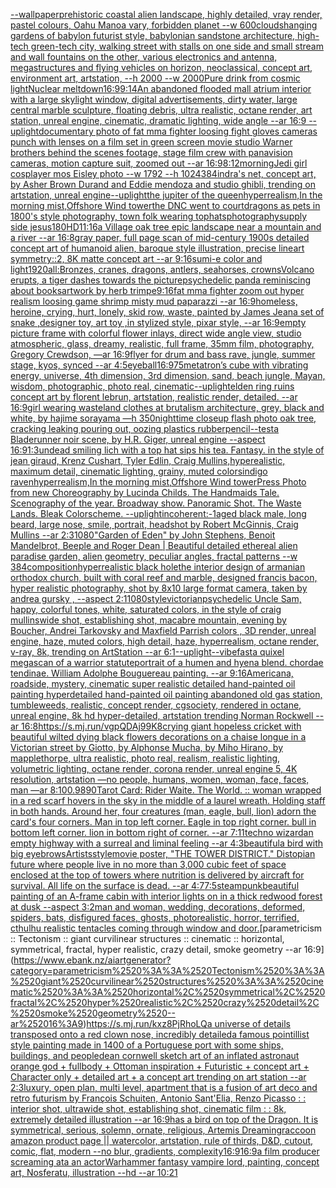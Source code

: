 [--wallpaper](https://www.ebank.nz/aiartgenerator?category=--wallpaper)[prehistoric coastal alien landscape, highly detailed, vray render, pastel colours, Oahu Manoa vary, forbidden planet --w 600](https://www.ebank.nz/aiartgenerator?category=prehistoric%2520coastal%2520alien%2520landscape%2C%2520highly%2520detailed%2C%2520vray%2520render%2C%2520pastel%2520colours%2C%2520Oahu%2520Manoa%2520vary%2C%2520forbidden%2520planet%2520--w%2520600)[clouds](https://www.ebank.nz/aiartgenerator?category=clouds)[hanging gardens of babylon futurist style, babylonian sandstone architecture, high-tech green-tech city, walking street with stalls on one side and small stream and wall fountains on the other, various electronics and antenna, megastructures and flying vehicles on horizon, neoclassical, concept art, environment art, artstation, --h 2000 --w 2000](https://www.ebank.nz/aiartgenerator?category=hanging%2520gardens%2520of%2520babylon%2520futurist%2520style%2C%2520babylonian%2520sandstone%2520architecture%2C%2520high-tech%2520green-tech%2520city%2C%2520walking%2520street%2520with%2520stalls%2520on%2520one%2520side%2520and%2520small%2520stream%2520and%2520wall%2520fountains%2520on%2520the%2520other%2C%2520various%2520electronics%2520and%2520antenna%2C%2520megastructures%2520and%2520flying%2520vehicles%2520on%2520horizon%2C%2520neoclassical%2C%2520concept%2520art%2C%2520environment%2520art%2C%2520artstation%2C%2520--h%25202000%2520--w%25202000)[Pure drink from cosmic light](https://www.ebank.nz/aiartgenerator?category=Pure%2520drink%2520from%2520cosmic%2520light)[Nuclear meltdown](https://www.ebank.nz/aiartgenerator?category=Nuclear%2520meltdown)[16:9](https://www.ebank.nz/aiartgenerator?category=16%3A9)[9:14](https://www.ebank.nz/aiartgenerator?category=9%3A14)[An abandoned flooded mall atrium interior with a large skylight window, digital advertisements, dirty water, large central marble sculpture, floating debris, ultra realistic, octane render, art station, unreal engine, cinematic, dramatic lighting, wide angle --ar 16:9 --uplight](https://www.ebank.nz/aiartgenerator?category=An%2520abandoned%2520flooded%2520mall%2520atrium%2520interior%2520with%2520a%2520large%2520skylight%2520window%2C%2520digital%2520advertisements%2C%2520dirty%2520water%2C%2520large%2520central%2520marble%2520sculpture%2C%2520floating%2520debris%2C%2520ultra%2520realistic%2C%2520octane%2520render%2C%2520art%2520station%2C%2520unreal%2520engine%2C%2520cinematic%2C%2520dramatic%2520lighting%2C%2520wide%2520angle%2520--ar%252016%3A9%2520--uplight)[documentary photo of fat mma fighter loosing fight gloves cameras punch with lenses on a film set in green screen movie studio Warner brothers behind the scenes footage, stage film crew with panavision cameras, motion capture suit, zoomed out  --ar 16:9](https://www.ebank.nz/aiartgenerator?category=documentary%2520photo%2520of%2520fat%2520mma%2520fighter%2520loosing%2520fight%2520gloves%2520cameras%2520punch%2520with%2520lenses%2520on%2520a%2520film%2520set%2520in%2520green%2520screen%2520movie%2520studio%2520Warner%2520brothers%2520behind%2520the%2520scenes%2520footage%2C%2520stage%2520film%2520crew%2520with%2520panavision%2520cameras%2C%2520motion%2520capture%2520suit%2C%2520zoomed%2520out%2520%2520--ar%252016%3A9)[8:12](https://www.ebank.nz/aiartgenerator?category=8%3A12)[morning](https://www.ebank.nz/aiartgenerator?category=morning)[Jedi girl cosplayer mos Eisley photo --w 1792 --h 1024](https://www.ebank.nz/aiartgenerator?category=Jedi%2520girl%2520cosplayer%2520mos%2520Eisley%2520photo%2520--w%25201792%2520--h%25201024)[384](https://www.ebank.nz/aiartgenerator?category=384)[indra's net, concept art, by Asher Brown Durand and Eddie mendoza and studio ghibli, trending on artstation, unreal engine](https://www.ebank.nz/aiartgenerator?category=indra%27s%2520net%2C%2520concept%2520art%2C%2520by%2520Asher%2520Brown%2520Durand%2520and%2520Eddie%2520mendoza%2520and%2520studio%2520ghibli%2C%2520trending%2520on%2520artstation%2C%2520unreal%2520engine)[--uplight](https://www.ebank.nz/aiartgenerator?category=--uplight)[the jupiter of the queen](https://www.ebank.nz/aiartgenerator?category=the%2520jupiter%2520of%2520the%2520queen)[hyperrealism,In the morning mist,Offshore Wind tower](https://www.ebank.nz/aiartgenerator?category=hyperrealism%2CIn%2520the%2520morning%2520mist%2COffshore%2520Wind%2520tower)[the DNC went to court](https://www.ebank.nz/aiartgenerator?category=the%2520DNC%2520went%2520to%2520court)[dragons as pets in 1800's style photography, town folk wearing tophats](https://www.ebank.nz/aiartgenerator?category=dragons%2520as%2520pets%2520in%25201800%27s%2520style%2520photography%2C%2520town%2520folk%2520wearing%2520tophats)[photography](https://www.ebank.nz/aiartgenerator?category=photography)[supply side jesus](https://www.ebank.nz/aiartgenerator?category=supply%2520side%2520jesus)[180](https://www.ebank.nz/aiartgenerator?category=180)[HD](https://www.ebank.nz/aiartgenerator?category=HD)[11:16](https://www.ebank.nz/aiartgenerator?category=11%3A16)[a Village oak tree epic landscape near a mountain and a river --ar 16:8](https://www.ebank.nz/aiartgenerator?category=a%2520Village%2520oak%2520tree%2520epic%2520landscape%2520near%2520a%2520mountain%2520and%2520a%2520river%2520--ar%252016%3A8)[gray paper, full page scan of mid-century 1900s detailed concept art of humanoid alien, baroque style illustration, precise lineart symmetry::2, 8K matte concept art --ar 9:16](https://www.ebank.nz/aiartgenerator?category=gray%2520paper%2C%2520full%2520page%2520scan%2520of%2520mid-century%25201900s%2520detailed%2520concept%2520art%2520of%2520humanoid%2520alien%2C%2520baroque%2520style%2520illustration%2C%2520precise%2520lineart%2520symmetry%3A%3A2%2C%25208K%2520matte%2520concept%2520art%2520--ar%25209%3A16)[sumi-e color and light](https://www.ebank.nz/aiartgenerator?category=sumi-e%2520color%2520and%2520light)[1920](https://www.ebank.nz/aiartgenerator?category=1920)[all:Bronzes, cranes, dragons, antlers, seahorses, crowns](https://www.ebank.nz/aiartgenerator?category=all%3ABronzes%2C%2520cranes%2C%2520dragons%2C%2520antlers%2C%2520seahorses%2C%2520crowns)[Volcano erupts, a tiger dashes towards the picture](https://www.ebank.nz/aiartgenerator?category=Volcano%2520erupts%2C%2520a%2520tiger%2520dashes%2520towards%2520the%2520picture)[psychedelic panda reminiscing about books](https://www.ebank.nz/aiartgenerator?category=psychedelic%2520panda%2520reminiscing%2520about%2520books)[artwork by herb trimpe](https://www.ebank.nz/aiartgenerator?category=artwork%2520by%2520herb%2520trimpe)[9:16](https://www.ebank.nz/aiartgenerator?category=9%3A16)[fat mma fighter zoom out hyper realism loosing game shrimp misty mud paparazzi --ar 16:9](https://www.ebank.nz/aiartgenerator?category=fat%2520mma%2520fighter%2520zoom%2520out%2520hyper%2520realism%2520loosing%2520game%2520shrimp%2520misty%2520mud%2520paparazzi%2520--ar%252016%3A9)[homeless, heroine, crying, hurt, lonely, skid row, waste, painted by James Jean](https://www.ebank.nz/aiartgenerator?category=homeless%2C%2520heroine%2C%2520crying%2C%2520hurt%2C%2520lonely%2C%2520skid%2520row%2C%2520waste%2C%2520painted%2520by%2520James%2520Jean)[a set of snake ,designer toy, art toy ,in stylized style, pixar style, --ar 16:9](https://www.ebank.nz/aiartgenerator?category=a%2520set%2520of%2520snake%2520%2Cdesigner%2520toy%2C%2520art%2520toy%2520%2Cin%2520stylized%2520style%2C%2520pixar%2520style%2C%2520--ar%252016%3A9)[empty picture frame with colorful flower inlays, direct wide angle view, studio atmospheric, glass, dreamy, realistic, full frame, 35mm film, photography, Gregory Crewdson, —ar 16:9](https://www.ebank.nz/aiartgenerator?category=empty%2520picture%2520frame%2520with%2520colorful%2520flower%2520inlays%2C%2520direct%2520wide%2520angle%2520view%2C%2520studio%2520atmospheric%2C%2520glass%2C%2520dreamy%2C%2520realistic%2C%2520full%2520frame%2C%252035mm%2520film%2C%2520photography%2C%2520Gregory%2520Crewdson%2C%2520%E2%80%94ar%252016%3A9)[flyer for drum and bass rave, jungle, summer stage, kyos, synced --ar 4:5](https://www.ebank.nz/aiartgenerator?category=flyer%2520for%2520drum%2520and%2520bass%2520rave%2C%2520jungle%2C%2520summer%2520stage%2C%2520kyos%2C%2520synced%2520--ar%25204%3A5)[eyeball](https://www.ebank.nz/aiartgenerator?category=eyeball)[16:9](https://www.ebank.nz/aiartgenerator?category=16%3A9)[75](https://www.ebank.nz/aiartgenerator?category=75)[metatron’s cube with vibrating energy, universe, 4th dimension, 3rd dimension, sand, beach jungle, Mayan, wisdom, photographic, photo real, cinematic](https://www.ebank.nz/aiartgenerator?category=metatron%E2%80%99s%2520cube%2520with%2520vibrating%2520energy%2C%2520universe%2C%25204th%2520dimension%2C%25203rd%2520dimension%2C%2520sand%2C%2520beach%2520jungle%2C%2520Mayan%2C%2520wisdom%2C%2520photographic%2C%2520photo%2520real%2C%2520cinematic)[--uplight](https://www.ebank.nz/aiartgenerator?category=--uplight)[elden ring ruins concept art by florent lebrun, artstation, realistic render, detailed. --ar 16:9](https://www.ebank.nz/aiartgenerator?category=elden%2520ring%2520ruins%2520concept%2520art%2520by%2520florent%2520lebrun%2C%2520artstation%2C%2520realistic%2520render%2C%2520detailed.%2520--ar%252016%3A9)[girl wearing wasteland clothes at brutalism architecture, grey, black and white, by hajime sorayama —h 350](https://www.ebank.nz/aiartgenerator?category=girl%2520wearing%2520wasteland%2520clothes%2520at%2520brutalism%2520architecture%2C%2520grey%2C%2520black%2520and%2520white%2C%2520by%2520hajime%2520sorayama%2520%E2%80%94h%2520350)[nighttime closeup flash photo oak tree, cracking leaking pouring out, oozing plastics rubber](https://www.ebank.nz/aiartgenerator?category=nighttime%2520closeup%2520flash%2520photo%2520oak%2520tree%2C%2520cracking%2520leaking%2520pouring%2520out%2C%2520oozing%2520plastics%2520rubber)[pencil](https://www.ebank.nz/aiartgenerator?category=pencil)[--test](https://www.ebank.nz/aiartgenerator?category=--test)[a Bladerunner noir scene, by H.R. Giger, unreal engine --aspect 16:9](https://www.ebank.nz/aiartgenerator?category=a%2520Bladerunner%2520noir%2520scene%2C%2520by%2520H.R.%2520Giger%2C%2520unreal%2520engine%2520--aspect%252016%3A9)[1:3](https://www.ebank.nz/aiartgenerator?category=1%3A3)[undead smiling lich with a top hat sips his tea. Fantasy. in the style of jean giraud, Krenz Cushart, Tyler Edlin, Craig Mullins,hyperealistic, maximum detail, cinematic lighting, grainy, muted colors](https://www.ebank.nz/aiartgenerator?category=undead%2520smiling%2520lich%2520with%2520a%2520top%2520hat%2520sips%2520his%2520tea.%2520Fantasy.%2520in%2520the%2520style%2520of%2520jean%2520giraud%2C%2520Krenz%2520Cushart%2C%2520Tyler%2520Edlin%2C%2520Craig%2520Mullins%2Chyperealistic%2C%2520maximum%2520detail%2C%2520cinematic%2520lighting%2C%2520grainy%2C%2520muted%2520colors)[indigo raven](https://www.ebank.nz/aiartgenerator?category=indigo%2520raven)[hyperrealism,In the morning mist,Offshore Wind tower](https://www.ebank.nz/aiartgenerator?category=hyperrealism%2CIn%2520the%2520morning%2520mist%2COffshore%2520Wind%2520tower)[Press Photo from new Choreography by Lucinda Childs. The Handmaids Tale. Scenography of the year. Broadway show. Panoramic Shot. The Waste Lands. Bleak Colorscheme. --uplight](https://www.ebank.nz/aiartgenerator?category=Press%2520Photo%2520from%2520new%2520Choreography%2520by%2520Lucinda%2520Childs.%2520The%2520Handmaids%2520Tale.%2520Scenography%2520of%2520the%2520year.%2520Broadway%2520show.%2520Panoramic%2520Shot.%2520The%2520Waste%2520Lands.%2520Bleak%2520Colorscheme.%2520--uplight)[incoherent:-1](https://www.ebank.nz/aiartgenerator?category=incoherent%3A-1)[aged black male, long beard, large nose, smile, portrait, headshot by Robert McGinnis, Craig Mullins --ar 2:3](https://www.ebank.nz/aiartgenerator?category=aged%2520black%2520male%2C%2520long%2520beard%2C%2520large%2520nose%2C%2520smile%2C%2520portrait%2C%2520headshot%2520by%2520Robert%2520McGinnis%2C%2520Craig%2520Mullins%2520--ar%25202%3A3)[1080](https://www.ebank.nz/aiartgenerator?category=1080)["Garden of Eden" by John Stephens, Benoit Mandelbrot, Beeple and Roger Dean | Beautiful detailed ethereal alien paradise garden, alien geometry, peculiar angles, fractal patterns --w 384](https://www.ebank.nz/aiartgenerator?category=%22Garden%2520of%2520Eden%22%2520by%2520John%2520Stephens%2C%2520Benoit%2520Mandelbrot%2C%2520Beeple%2520and%2520Roger%2520Dean%2520%7C%2520Beautiful%2520detailed%2520ethereal%2520alien%2520paradise%2520garden%2C%2520alien%2520geometry%2C%2520peculiar%2520angles%2C%2520fractal%2520patterns%2520--w%2520384)[composition](https://www.ebank.nz/aiartgenerator?category=composition)[hyperrealistic black hole](https://www.ebank.nz/aiartgenerator?category=hyperrealistic%2520black%2520hole)[the interior design of armanian orthodox church, built with coral reef and marble, designed francis bacon, hyper realistic photography, shot by 8x10 large format camera, taken by andrea gursky , --aspect 2:1](https://www.ebank.nz/aiartgenerator?category=the%2520interior%2520design%2520of%2520armanian%2520orthodox%2520church%2C%2520built%2520with%2520coral%2520reef%2520and%2520marble%2C%2520designed%2520francis%2520bacon%2C%2520hyper%2520realistic%2520photography%2C%2520shot%2520by%25208x10%2520large%2520format%2520camera%2C%2520taken%2520by%2520andrea%2520gursky%2520%2C%2520--aspect%25202%3A1)[1080](https://www.ebank.nz/aiartgenerator?category=1080)[style](https://www.ebank.nz/aiartgenerator?category=style)[victorian](https://www.ebank.nz/aiartgenerator?category=victorian)[psychedelic Uncle Sam, happy, colorful tones, white, saturated colors, in the style of craig mullins](https://www.ebank.nz/aiartgenerator?category=psychedelic%2520Uncle%2520Sam%2C%2520happy%2C%2520colorful%2520tones%2C%2520white%2C%2520saturated%2520colors%2C%2520in%2520the%2520style%2520of%2520craig%2520mullins)[wide shot, establishing shot, macabre mountain, evening by Boucher, Andrei Tarkovsky and Maxfield Parrish colors , 3D render, unreal engine, haze, muted colors, high detail, haze, hyperrealism, octane render, v-ray, 8k, trending on ArtStation --ar 6:1](https://www.ebank.nz/aiartgenerator?category=wide%2520shot%2C%2520establishing%2520shot%2C%2520macabre%2520mountain%2C%2520evening%2520by%2520Boucher%2C%2520Andrei%2520Tarkovsky%2520and%2520Maxfield%2520Parrish%2520colors%2520%2C%25203D%2520render%2C%2520unreal%2520engine%2C%2520haze%2C%2520muted%2520colors%2C%2520high%2520detail%2C%2520haze%2C%2520hyperrealism%2C%2520octane%2520render%2C%2520v-ray%2C%25208k%2C%2520trending%2520on%2520ArtStation%2520--ar%25206%3A1)[--uplight](https://www.ebank.nz/aiartgenerator?category=--uplight)[--vibefast](https://www.ebank.nz/aiartgenerator?category=--vibefast)[a quixel megascan of a warrior statute](https://www.ebank.nz/aiartgenerator?category=a%2520quixel%2520megascan%2520of%2520a%2520warrior%2520statute)[portrait of a humen and hyena blend. chordae tendinae. William Adolphe Bouguereau painting. --ar 9:16](https://www.ebank.nz/aiartgenerator?category=portrait%2520of%2520a%2520humen%2520and%2520hyena%2520blend.%2520chordae%2520tendinae.%2520William%2520Adolphe%2520Bouguereau%2520painting.%2520--ar%25209%3A16)[Americana, roadside, mystery, cinematic super realistic detailed hand-painted oil painting  hyperdetailed hand-painted oil painting  abandoned old gas station, tumbleweeds,  realistic,  concept render, cgsociety, rendered in octane, unreal engine, 8k hd hyper-detailed, artstation trending Norman Rockwell --ar 16:8](https://www.ebank.nz/aiartgenerator?category=Americana%2C%2520roadside%2C%2520mystery%2C%2520cinematic%2520super%2520realistic%2520detailed%2520hand-painted%2520oil%2520painting%2520%2520hyperdetailed%2520hand-painted%2520oil%2520painting%2520%2520abandoned%2520old%2520gas%2520station%2C%2520tumbleweeds%2C%2520%2520realistic%2C%2520%2520concept%2520render%2C%2520cgsociety%2C%2520rendered%2520in%2520octane%2C%2520unreal%2520engine%2C%25208k%2520hd%2520hyper-detailed%2C%2520artstation%2520trending%2520Norman%2520Rockwell%2520--ar%252016%3A8)[<https://s.mj.run/vgpQDAj99K8>](https://www.ebank.nz/aiartgenerator?category=%3Chttps%3A//s.mj.run/vgpQDAj99K8%3E)[crying giant hopeless cricket with  beautiful  wilted dying black flowers decorations on a chaise longue in a Victorian street by Giotto, by Alphonse Mucha, by Miho Hirano, by mapplethorpe, ultra realistic, photo real, realism, realistic lighting, volumetric lighting, octane render, corona render, unreal engine 5, 4K resolution, artstation —no people, humans, women, woman, face, faces, man —ar 8:10](https://www.ebank.nz/aiartgenerator?category=crying%2520giant%2520hopeless%2520cricket%2520with%2520%2520beautiful%2520%2520wilted%2520dying%2520black%2520flowers%2520decorations%2520on%2520a%2520chaise%2520longue%2520in%2520a%2520Victorian%2520street%2520by%2520Giotto%2C%2520by%2520Alphonse%2520Mucha%2C%2520by%2520Miho%2520Hirano%2C%2520by%2520mapplethorpe%2C%2520ultra%2520realistic%2C%2520photo%2520real%2C%2520realism%2C%2520realistic%2520lighting%2C%2520volumetric%2520lighting%2C%2520octane%2520render%2C%2520corona%2520render%2C%2520unreal%2520engine%25205%2C%25204K%2520resolution%2C%2520artstation%2520%E2%80%94no%2520people%2C%2520humans%2C%2520women%2C%2520woman%2C%2520face%2C%2520faces%2C%2520man%2520%E2%80%94ar%25208%3A10)[0.98](https://www.ebank.nz/aiartgenerator?category=0.98)[90](https://www.ebank.nz/aiartgenerator?category=90)[Tarot Card: Rider Waite. The World. :: woman wrapped in a red scarf hovers in the sky in the middle of a laurel wreath. Holding staff in both hands. Around her, four creatures (man, eagle, bull, lion) adorn the card's four corners. Man in top left corner. Eagle in top right corner. bull in bottom left corner. lion in bottom right of corner. --ar 7:11](https://www.ebank.nz/aiartgenerator?category=Tarot%2520Card%3A%2520Rider%2520Waite.%2520The%2520World.%2520%3A%3A%2520woman%2520wrapped%2520in%2520a%2520red%2520scarf%2520hovers%2520in%2520the%2520sky%2520in%2520the%2520middle%2520of%2520a%2520laurel%2520wreath.%2520Holding%2520staff%2520in%2520both%2520hands.%2520Around%2520her%2C%2520four%2520creatures%2520%28man%2C%2520eagle%2C%2520bull%2C%2520lion%29%2520adorn%2520the%2520card%27s%2520four%2520corners.%2520Man%2520in%2520top%2520left%2520corner.%2520Eagle%2520in%2520top%2520right%2520corner.%2520bull%2520in%2520bottom%2520left%2520corner.%2520lion%2520in%2520bottom%2520right%2520of%2520corner.%2520--ar%25207%3A11)[techno wizard](https://www.ebank.nz/aiartgenerator?category=techno%2520wizard)[an empty highway with a surreal and liminal feeling --ar 4:3](https://www.ebank.nz/aiartgenerator?category=an%2520empty%2520highway%2520with%2520a%2520surreal%2520and%2520liminal%2520feeling%2520--ar%25204%3A3)[beautiful](https://www.ebank.nz/aiartgenerator?category=beautiful)[a bird with big eyebrows](https://www.ebank.nz/aiartgenerator?category=a%2520bird%2520with%2520big%2520eyebrows)[Artists](https://www.ebank.nz/aiartgenerator?category=Artists)[style](https://www.ebank.nz/aiartgenerator?category=style)[movie poster, "THE TOWER DISTRICT."  Distopian future where people live in no more than 3,000 cubic feet of space enclosed at the top of towers where nutrition is delivered by aircraft for survival.  All life on the surface is dead.  --ar 4:7](https://www.ebank.nz/aiartgenerator?category=movie%2520poster%2C%2520%22THE%2520TOWER%2520DISTRICT.%22%2520%2520Distopian%2520future%2520where%2520people%2520live%2520in%2520no%2520more%2520than%25203%2C000%2520cubic%2520feet%2520of%2520space%2520enclosed%2520at%2520the%2520top%2520of%2520towers%2520where%2520nutrition%2520is%2520delivered%2520by%2520aircraft%2520for%2520survival.%2520%2520All%2520life%2520on%2520the%2520surface%2520is%2520dead.%2520%2520--ar%25204%3A7)[7:5](https://www.ebank.nz/aiartgenerator?category=7%3A5)[steampunk](https://www.ebank.nz/aiartgenerator?category=steampunk)[beautiful painting of an A-frame cabin with interior lights on in a thick redwood forest at dusk --aspect 3:2](https://www.ebank.nz/aiartgenerator?category=beautiful%2520painting%2520of%2520an%2520A-frame%2520cabin%2520with%2520interior%2520lights%2520on%2520in%2520a%2520thick%2520redwood%2520forest%2520at%2520dusk%2520--aspect%25203%3A2)[man and woman, wedding, decorations, deformed, spiders, bats, disfigured faces, ghosts, photorealistic, horror, terrified, cthulhu realistic tentacles coming through window and door.](https://www.ebank.nz/aiartgenerator?category=man%2520and%2520woman%2C%2520wedding%2C%2520decorations%2C%2520deformed%2C%2520spiders%2C%2520bats%2C%2520disfigured%2520faces%2C%2520ghosts%2C%2520photorealistic%2C%2520horror%2C%2520terrified%2C%2520cthulhu%2520realistic%2520tentacles%2520coming%2520through%2520window%2520and%2520door.)[parametricism :: Tectonism :: giant curvilinear structures :: cinematic :: horizontal, symmetrical, fractal, hyper realistic, crazy detail, smoke geometry --ar 16:9](https://www.ebank.nz/aiartgenerator?category=parametricism%2520%3A%3A%2520Tectonism%2520%3A%3A%2520giant%2520curvilinear%2520structures%2520%3A%3A%2520cinematic%2520%3A%3A%2520horizontal%2C%2520symmetrical%2C%2520fractal%2C%2520hyper%2520realistic%2C%2520crazy%2520detail%2C%2520smoke%2520geometry%2520--ar%252016%3A9)[<https://s.mj.run/kxz8PjRhoLQ>](https://www.ebank.nz/aiartgenerator?category=%3Chttps%3A//s.mj.run/kxz8PjRhoLQ%3E)[a universe of details transposed onto a red clown nose, incredibly detailed](https://www.ebank.nz/aiartgenerator?category=a%2520universe%2520of%2520details%2520transposed%2520onto%2520a%2520red%2520clown%2520nose%2C%2520incredibly%2520detailed)[a famous pointillist style painting made in 1400 of a Portuguese port with some ships, buildings, and people](https://www.ebank.nz/aiartgenerator?category=a%2520famous%2520pointillist%2520style%2520painting%2520made%2520in%25201400%2520of%2520a%2520Portuguese%2520port%2520with%2520some%2520ships%2C%2520buildings%2C%2520and%2520people)[dean cornwell sketch art of an inflated astronaut orange god + fullbody + Ottoman inspiration + Futuristic + concept art + Character only + detailed art  + a concept art trending on art station --ar 2:3](https://www.ebank.nz/aiartgenerator?category=dean%2520cornwell%2520sketch%2520art%2520of%2520an%2520inflated%2520astronaut%2520orange%2520god%2520%2B%2520fullbody%2520%2B%2520Ottoman%2520inspiration%2520%2B%2520Futuristic%2520%2B%2520concept%2520art%2520%2B%2520Character%2520only%2520%2B%2520detailed%2520art%2520%2520%2B%2520a%2520concept%2520art%2520trending%2520on%2520art%2520station%2520--ar%25202%3A3)[luxury, open plan, multi level, apartment that is a fusion of art deco and retro futurism by François Schuiten, Antonio Sant'Elia, Renzo Picasso : : interior shot, ultrawide shot, establishing shot, cinematic film : : 8k, extremely detailed illustration --ar 16:9](https://www.ebank.nz/aiartgenerator?category=luxury%2C%2520open%2520plan%2C%2520multi%2520level%2C%2520apartment%2520that%2520is%2520a%2520fusion%2520of%2520art%2520deco%2520and%2520retro%2520futurism%2520by%2520Fran%C3%A7ois%2520Schuiten%2C%2520Antonio%2520Sant%27Elia%2C%2520Renzo%2520Picasso%2520%3A%2520%3A%2520interior%2520shot%2C%2520ultrawide%2520shot%2C%2520establishing%2520shot%2C%2520cinematic%2520film%2520%3A%2520%3A%25208k%2C%2520extremely%2520detailed%2520illustration%2520--ar%252016%3A9)[has a bird on top of the Dragon. It is symmetrical, serious, solemn, ornate, religious, Artemis Dreaming](https://www.ebank.nz/aiartgenerator?category=has%2520a%2520bird%2520on%2520top%2520of%2520the%2520Dragon.%2520It%2520is%2520symmetrical%2C%2520serious%2C%2520solemn%2C%2520ornate%2C%2520religious%2C%2520Artemis%2520Dreaming)[raccoon amazon product page || watercolor, artstation, rule of thirds, D&D, cutout, comic, flat, modern --no blur, gradients, complexity](https://www.ebank.nz/aiartgenerator?category=raccoon%2520amazon%2520product%2520page%2520%7C%7C%2520watercolor%2C%2520artstation%2C%2520rule%2520of%2520thirds%2C%2520D%26D%2C%2520cutout%2C%2520comic%2C%2520flat%2C%2520modern%2520--no%2520blur%2C%2520gradients%2C%2520complexity)[16:9](https://www.ebank.nz/aiartgenerator?category=16%3A9)[16:9](https://www.ebank.nz/aiartgenerator?category=16%3A9)[a film producer screaming ata an actor](https://www.ebank.nz/aiartgenerator?category=a%2520film%2520producer%2520screaming%2520ata%2520an%2520actor)[Warhammer fantasy vampire lord, painting, concept art, Nosferatu, illustration --hd --ar 10:21](https://www.ebank.nz/aiartgenerator?category=Warhammer%2520fantasy%2520vampire%2520lord%2C%2520painting%2C%2520concept%2520art%2C%2520Nosferatu%2C%2520illustration%2520--hd%2520--ar%252010%3A21)